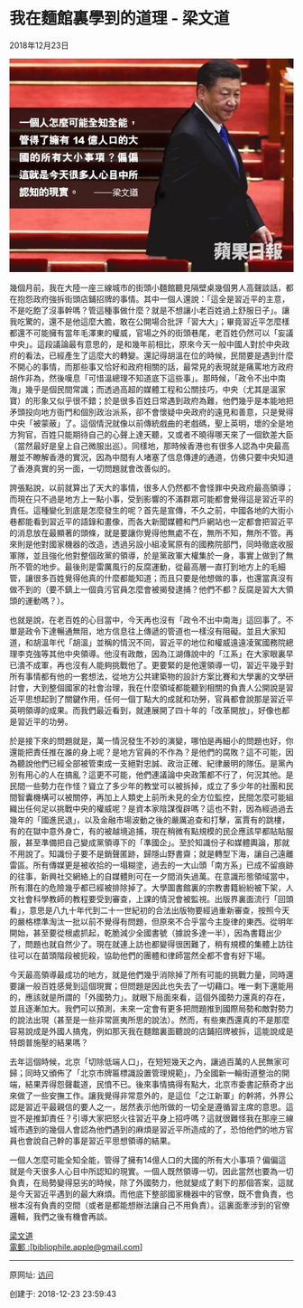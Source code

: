 # 我在麵館裏學到的道理 - 梁文道 

2018年12月23日 

![图20181223-1面馆](图20181223-1面馆.jpg)

幾個月前，我在大陸一座三線城市的街頭小麵館聽見隔壁桌幾個男人高聲談話，都在抱怨政府強拆街頭店鋪招牌的事情。其中一個人還說：「這全是習近平的主意，不是吃飽了沒事幹嗎？管這種事做什麼？就是不想讓小老百姓過上舒服日子」。讓我吃驚的，還不是他這麼大膽，敢在公開場合批評「習大大」；畢竟習近平怎麼樣都還不可能擁有當年毛澤東的權威，官場之外的街頭巷尾，老百姓仍然可以「妄議中央」。這段議論最有意思的，是和幾年前相比，原來今天一般中國人對於中央政府的看法，已經產生了這麼大的轉變。還記得胡溫在位的時候，民間要是遇到什麼不開心的事情，而那些事又恰好和政府相關的話，最常見的表現就是痛罵地方政府胡作非為，然後嘆息「可惜溫總理不知道底下這些事」。那時候，「政令不出中南海」幾乎是個民間常識；而透過高超的媒體工程和公關技巧，中央（尤其是溫家寶）的形象又似乎很不錯；於是很多百姓日常遇到政府為難，他們幾乎是本能地把矛頭投向地方衙門和個別政治派系，卻不會懷疑中央政府的遠見和善意，只是覺得中央「被蒙蔽」了。這個情況就像以前傳統戲曲的老戲碼，聖上英明，壞的全是地方狗官，百姓只能期待自己的心聲上達天聽，又或者不曉得哪天來了一個欽差大臣（當然最好是皇上自己微服出巡）。同樣地，那時候香港也有很多人認為中央最高層並不瞭解香港的實況，因為中間有人堵塞了信息傳達的通道，仿佛只要中央知道了香港真實的另一面，一切問題就會改善似的。  

誇張點說，以前就算出了天大的事情，很多人仍然都不會怪罪中央政府最高領導；而現在只不過是地方上一點小事，受到影響的不滿群眾可能都會覺得這是習近平的責任。這種變化到底是怎麼發生的呢？首先是宣傳，不久之前，中國各地的大街小巷都能看到習近平的語錄和畫像，而各大新聞媒體和門戶網站也一定都會把習近平的消息放在最顯著的頭條，就是要讓你覺得他無處不在，無所不知，無所不管。再來則是他對國家機器的改造，透過另設小組凌駕原有的國務院部門，同時徹底收服軍隊，並且強化他對整個政黨的領導，於是黨政軍大權集於一身，事實上做到了無所不管的地步。最後則是雷厲風行的反腐運動，從最高層一直打到地方上的毛細管，讓很多百姓覺得他真的什麼都能知道；而且只要是他想做的事，也還當真沒有做不到的（要不鎮上一個貪污官員怎麼會被揭發逮捕？他們不都？反腐是習大大領頭的運動嗎？）。  

也就是說，在老百姓的心目當中，今天再也沒有「政令不出中南海」這回事了。不單是政令下達暢通無阻，地方信息往上傳遞的管道也一樣沒有阻礙。並且大家知道，和胡溫年代「胡溫」並稱的情況不同，習近平的地位和權威遠遠凌駕國務院總理李克強等其他中央領導。他沒有政敵，因為江湖傳說中的「江系」在大家眼裏早已潰不成軍，再也沒有人能夠挑戰他了。更要緊的是他還領導一切，習近平幾乎對所有事情都有他的一套想法，從地方公共建築物的設計方案比賽和大學裏的文學研討會，大到整個國家的社會治理，我在什麼領域都能聽到相關的負責人公開說是習近平思想起到了關鍵作用，任何一個丁點大的成就和功勞，官員都會說那是習近平英明領導的成果。而我們最近看到，就連展開了四十年的「改革開放」，好像也都是習近平的功勞。  

於是接下來的問題就是，萬一情況發生不妙的演變，哪怕是再細小的問題也好，你還能把責任推在誰的身上呢？是地方官員的不作為？是他們的腐敗？這不可能，因為聽說他們已經全部被管束成一支絕對忠誠、政治正確、紀律嚴明的隊伍。是黨內別有用心的人在搞亂？這更不可能，他們連議論中央政策都不行了，何況其他。是民間一些勢力在作怪？聳立了多少年的教堂可以被拆掉，成立了多少年的社團和民間智囊機構可以被關停，再加上人類史上前所未見的全方位監控，民間怎麼可能組織出任何足以挑戰中央的權威呢？是資本家陰謀復辟嗎？這也不對，因為經過過去幾年的「國進民退」，以及金融市場波動之後的嚴厲追查和打擊，富賈有的跳樓，有的在獄中意外身亡，有的被越境追捕，現在稍微有點規模的民企應該早都貼貼服服，甚至準備把自己變成黨領導下的「準國企」。至於知識份子和媒體輿論，那就不用說了。知識份子要不是銷聲匿跡，歸隱山野書齋；就是轉型下海，讓自己遠離雷區。所有傳媒更是被收拾的一塌糊塗，過去的一大山頭「南方系」已成不留痕跡的往事，新興社交網絡上的自媒體則可在一夕間消失過萬。在意識形態領域當中，所有潛在的危險幾乎都已經被排除掉了。大學圖書館裏的宗教書籍紛紛被下架，人文社會科學教師的教程要受到審查，上課的情況會被監視。出版界裏面流行「回頭看」，意思是八九十年代到二十一世紀初的合法出版物要經過重新審查，按照今天的嚴格標準淘汰一批以前不覺得有問題，但原來不合乎當今主旋律的東西。從明年開始，甚至要從根處抓起，乾脆減少全國書號（據說多達一半），因為書籍出少了，問題也就自然少了。現在就連上訪也都變得很困難了，稍有規模的集體上訪往往可以在苗頭階段被扼殺，協助他們的團體和律師當然全都不會有好下場。  

今天最高領導最成功的地方，就是他們幾乎消除掉了所有可能的挑戰力量，同時還要讓一般百姓感覺到這個現實；但問題是因此也失去了一切藉口。唯一剩下還能用的，應該就是所謂的「外國勢力」。就眼下局面來看，這個外國勢力還真的存在，並且逐漸加大。我們可以預測，未來一定會有更多把問題推到國際局勢和敵對勢力的說法出現（甚至是一些非常匪夷所思的說法）。然而，有些東西還真的不是那麼容易說成是外國人搞鬼，例如那天我在麵館裏面聽說的店鋪招牌被拆，這能說成是特朗普施壓的結果嗎？  

去年這個時候，北京「切除低端人口」，在短短幾天之內，讓過百萬的人民無家可歸；同時又頒佈了「北京市牌匾標識設置管理規範」，乃全國新一輪街道整治的開端，結果弄得怨聲載道，民憤不已。後來事情搞得有點大，北京市委書記蔡奇才出來做了一些安撫工作。讓我覺得非常意外的，是這位「之江新軍」的幹將，外界公認是習近平最親信的要人之一，居然表示他所做的一切全是遵循習主席的意思。這豈不是推卸責任？引導大家把怒火往習近平身上招呼嗎？這就很難怪我在那座三線城市遇到的幾個人會認為他們遇到的麻煩是習近平所造成的了，恐怕他們的地方官員也會說自己幹的事是習近平思想領導的結果。  

一個人怎麼可能全知全能，管得了擁有14億人口的大國的所有大小事項？偏偏這就是今天很多人心目中所認知的現實。一個人既然領導一切，因此當然也要為一切負責，在局勢變得惡劣的時候，除了外國勢力，他就變成了剩下的那個答案，這就是今天習近平遇到的最大麻煩。而他底下整部國家機器中的官僚，既不會負責，也根本沒有負責的空間（或者是都能想辦法讓自己不用負責）。這裏面牽涉到的官僚邏輯，我們之後有機會再談。

[梁文道  
電郵 :](https://hk.lifestyle.appledaily.com/lifestyle/columnist/%E6%A2%81%E6%96%87%E9%81%93)[bibliophile.apple@gmail.com]

---------------------------------------------------


原网址: [访问](https://hk.lifestyle.appledaily.com/lifestyle/columnist/%E6%A2%81%E6%96%87%E9%81%93/daily/article/20181223/20574823)

创建于: 2018-12-23 23:59:43

